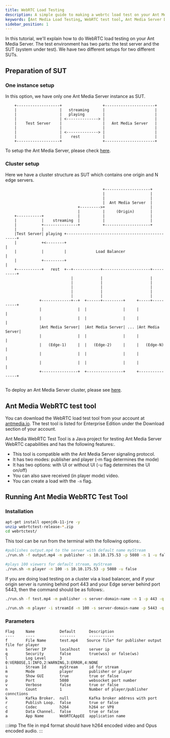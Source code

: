 ```yaml
---
title: WebRTC Load Testing 
description: A simple guide to making a webrtc load test on your Ant Media Server.
keywords: [Ant Media Load Testing, WebRTC test tool, Ant Media Server Documentation, Ant Media Server Tutorials]
sidebar_position: 1
---
```



In this tutorial, we'll explain how to do WebRTC load testing on your Ant Media Server. The test environment has two parts: the test server and the SUT (system under test). We have two different setups for two different SUTs.

## Preparation of SUT

### One instance setup

In this option, we have only one Ant Media Server instance as SUT.

```
    +-------------------+                  +----------------------+
    |                   |   streaming      |                      |
    |                   |   playing        |                      |
    |                   | <--------------> |                      |
    |    Test Server    |                  |   Ant Media Server   |
    |                   |                  |                      |
    |                   | <--------------> |                      |
    |                   |    rest          |                      |
    +-------------------+                  +----------------------+
```
To setup the Ant Media Server, please check [here](https://github.com/ant-media/Ant-Media-Server/wiki/Installation).

### Cluster setup

Here we have a cluster structure as SUT which contains one origin and N edge servers.
```
                                           +--------------------+
                                           |                    |
                                           |                    |
                                           |  Ant Media Server  |
                                +--------->+                    |
                                |          |     (Origin)       |
    +-----------+               |          |                    |
    |           |    streaming  |          |                    |
    |           +---------------+          +--------------------+
    |           |
    |Test Server| playing +------------------------------------------------+
    |           +<--------+                                                |
    |           |         |             Load Balancer                      |
    |           +---------+                                                |
    +-----------+   rest  +--+------------+---------------------+----------+
                             |            |                     |
                             |            |                     |
                             |            |                     |
                             |            |                     |
                             |            |                     |
               +-------------+--+  +------+---------+     +-----+----------+
               |                |  |                |     |                |
               |                |  |                |     |                |
               |Ant Media Server|  |Ant Media Server| ... |Ant Media Server|
               |                |  |                |     |                |
               |   (Edge-1)     |  |   (Edge-2)     |     |   (Edge-N)     |
               |                |  |                |     |                |
               |                |  |                |     |                |
               +----------------+  +----------------+     +----------------+
    
```
To deploy an Ant Media Server cluster, please see [here](https://github.com/ant-media/Ant-Media-Server/wiki/Scaling-and-Load-Balancing).

## Ant Media WebRTC test tool

You can download the WebRTC load test tool from your account at [antmedia.io](https://antmedia.io/). The test tool is listed for Enterprise Edition under the Download section of your account.

Ant Media WebRTC Test Tool is a Java project for testing Ant Media Server WebRTC capabilities and has the following features:.

* This tool is compatible with the Ant Media Server signaling protocol.
* It has two modes: publisher and player (-m flag determines the mode)
* It has two options: with UI or without UI (-u flag determines the UI on/off)
* You can also save received (in player mode) video.
* You can create a load with the `-n` flag.

## Running Ant Media WebRTC Test Tool

### Installation

```bash
apt-get install openjdk-11-jre -y
unzip webrtctest-release-*.zip
cd webrtctest/
```

This tool can be run from the terminal with the following options:.

```bash
#publishes output.mp4 to the server with default name myStream
./run.sh -f output.mp4 -m publisher -s 10.10.175.53 -p 5080 -n 1 -u false

#plays 100 viewers for default stream, myStream
./run.sh -m player -n 100 -s 10.10.175.53 -p 5080 -u false
```

If you are doing load testing on a cluster via a load balancer, and if your origin server is running behind port 443 and your Edge server behind port 5443, then the command should be as follows:.

```bash
./run.sh -f test.mp4 -m publisher -s server-domain-name -n 1 -p 443 -q true -u false

./run.sh -m player -i streamId -n 100 -s server-domain-name -p 5443 -q true -u false
```

### Parameters

```
Flag 	 Name      	    Default   	 Description                 
---- 	 ----      	    -------   	 -----------   
f    	 File Name 	    test.mp4    Source file* for publisher output file for player
s    	 Server IP 	    localhost 	 server ip                   
q    	 Security  	    false     	 true(wss) or false(ws)      
l        Log Level      3            0:VERBOSE,1:INFO,2:WARNING,3:ERROR,4:NONE
i    	 Stream Id 	    myStream  	 id for stream               
m    	 Mode      	    player    	 publisher or player         
u    	 Show GUI  	    true      	 true or false               
p    	 Port      	    5080      	 websocket port number 
v    	 Verbose   	    false     	 true or false 
n    	 Count     	    1         	 Number of player/publisher connctions 
k        Kafka Broker.  null         Kafka broker address with port
r    	 Publish Loop.  false        true or false
c    	 Codec          h264         h264 or VP8 
d    	 Data Channel.  false        true or false 
a        App Name       WebRTCAppEE  application name
```

:::imp
The file in mp4 format should have h264 encoded video and Opus encoded audio.
:::
